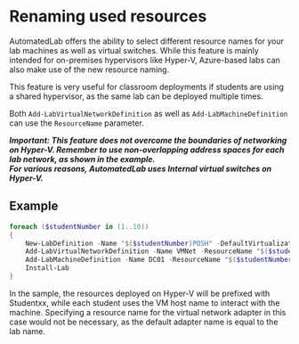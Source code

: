 ﻿# Renaming used resources

AutomatedLab offers the ability to select different resource names for your lab machines as well as virtual switches.
While this feature is mainly intended for on-premises hypervisors like Hyper-V, Azure-based labs can also make
use of the new resource naming.

This feature is very useful for classroom deployments if students are using a shared hypervisor, as the same lab
can be deployed multiple times.

Both `Add-LabVirtualNetworkDefinition` as well as `Add-LabMachineDefinition` can use the `ResourceName` parameter.

***Important: This feature does not overcome the boundaries of networking on Hyper-V. Remember to use non-overlapping address
spaces for each lab network, as shown in the example.  
For various reasons, AutomatedLab uses Internal virtual switches on Hyper-V.***

## Example

```powershell
foreach ($studentNumber in (1..10))
{
    New-LabDefinition -Name "$($studentNumber)POSH" -DefaultVirtualizationEngine HyperV
    Add-LabVirtualNetworkDefinition -Name VMNet -ResourceName "$($studentNumber)VMNet" -AddressSpace "192.168.$($studentNumber).0/24"
    Add-LabMachineDefinition -Name DC01 -ResourceName "$($studentNumber)DC01" -Roles RootDC -Domain contoso.com -OperatingSystem 'Windows Server 2016 Datacenter'
    Install-Lab
}
```

In the sample, the resources deployed on Hyper-V will be prefixed with Studentxx, while each student uses
the VM host name to interact with the machine. Specifying a resource name for the virtual network adapter
in this case would not be necessary, as the default adapter name is equal to the lab name.
